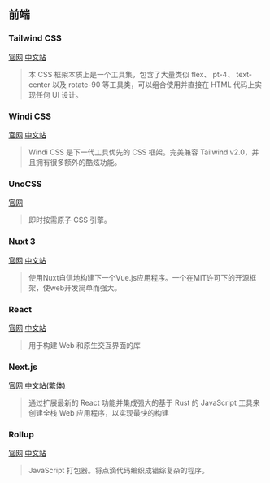 ## 前端

### Tailwind CSS
[官网](https://tailwindcss.com/)
[中文站](https://www.tailwindcss.cn/)
> 本 CSS 框架本质上是一个工具集，包含了大量类似 flex、 pt-4、 text-center 以及 rotate-90 等工具类，可以组合使用并直接在 HTML
> 代码上实现任何 UI 设计。

### Windi CSS
[官网](https://windicss.org/)
[中文站](https://cn.windicss.org/)
> Windi CSS 是下一代工具优先的 CSS 框架。完美兼容 Tailwind v2.0，并且拥有很多额外的酷炫功能。

### UnoCSS
[官网](https://unocss.dev/)
> 即时按需原子 CSS 引擎。

### Nuxt 3
[官网](https://nuxt.com/)
[中文站](https://nuxt.com.cn/)
> 使用Nuxt自信地构建下一个Vue.js应用程序。一个在MIT许可下的开源框架，使web开发简单而强大。

### React
[官网](https://react.dev/)
[中文站](https://zh-hans.react.dev/)
> 用于构建 Web 和原生交互界面的库

### Next.js
[官网](https://nextjs.org/)
[中文站(繁体)](https://nextjs.tw/)
> 通过扩展最新的 React 功能并集成强大的基于 Rust 的 JavaScript 工具来创建全栈 Web 应用程序，以实现最快的构建

### Rollup
[官网](https://rollupjs.org/)
[中文站](https://cn.rollupjs.org/)
> JavaScript 打包器。将点滴代码编织成错综复杂的程序。
